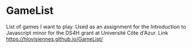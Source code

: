 # GameList
List of games I want to play. Used as an assignment for the Introduction to Javascript minor for the DS4H grant at Université Côte d'Azur.
Link  https://hlovisiennes.github.io/GameList/

